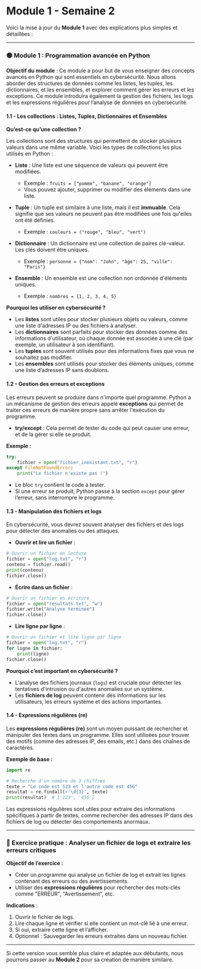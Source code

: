 # Module 1 - Semaine 2

Voici la mise à jour du **Module 1** avec des explications plus simples et détaillées :

---

### 🟢 Module 1 : Programmation avancée en Python

**Objectif du module** : 
Ce module a pour but de vous enseigner des concepts avancés en Python qui sont essentiels en cybersécurité. Nous allons aborder des structures de données comme les listes, les tuples, les dictionnaires, et les ensembles, et explorer comment gérer les erreurs et les exceptions. Ce module introduira également la gestion des fichiers, les logs et les expressions régulières pour l’analyse de données en cybersécurité.

#### 1.1 - **Les collections : Listes, Tuples, Dictionnaires et Ensembles**

**Qu’est-ce qu’une collection ?**

Les collections sont des structures qui permettent de stocker plusieurs valeurs dans une même variable. Voici les types de collections les plus utilisés en Python :

- **Liste** : Une liste est une séquence de valeurs qui peuvent être modifiées.
  - Exemple : `fruits = ["pomme", "banane", "orange"]`
  - Vous pouvez ajouter, supprimer ou modifier des éléments dans une liste.
  
- **Tuple** : Un tuple est similaire à une liste, mais il est **immuable**. Cela signifie que ses valeurs ne peuvent pas être modifiées une fois qu'elles ont été définies.
  - Exemple : `couleurs = ("rouge", "bleu", "vert")`

- **Dictionnaire** : Un dictionnaire est une collection de paires clé-valeur. Les clés doivent être uniques.
  - Exemple : `personne = {"nom": "John", "âge": 25, "ville": "Paris"}`

- **Ensemble** : Un ensemble est une collection non ordonnée d'éléments uniques.
  - Exemple : `nombres = {1, 2, 3, 4, 5}`

**Pourquoi les utiliser en cybersécurité ?**

- Les **listes** sont utiles pour stocker plusieurs objets ou valeurs, comme une liste d'adresses IP ou des fichiers à analyser.
- Les **dictionnaires** sont parfaits pour stocker des données comme des informations d'utilisateur, où chaque donnée est associée à une clé (par exemple, un utilisateur à son identifiant).
- Les **tuples** sont souvent utilisés pour des informations fixes que vous ne souhaitez pas modifier.
- Les **ensembles** sont utilisés pour stocker des éléments uniques, comme une liste d’adresses IP sans doublons.

#### 1.2 - **Gestion des erreurs et exceptions**

Les erreurs peuvent se produire dans n'importe quel programme. Python a un mécanisme de gestion des erreurs appelé **exceptions** qui permet de traiter ces erreurs de manière propre sans arrêter l'exécution du programme.

- **try/except** : Cela permet de tester du code qui peut causer une erreur, et de la gérer si elle se produit.

**Exemple :**

```python
try:
    fichier = open("fichier_inexistant.txt", "r")
except FileNotFoundError:
    print("Le fichier n'existe pas !")
```

- Le bloc `try` contient le code à tester.
- Si une erreur se produit, Python passe à la section `except` pour gérer l’erreur, sans interrompre le programme.

#### 1.3 - **Manipulation des fichiers et logs**

En cybersécurité, vous devrez souvent analyser des fichiers et des logs pour détecter des anomalies ou des attaques.

- **Ouvrir et lire un fichier** :

```python
# Ouvrir un fichier en lecture
fichier = open("log.txt", "r")
contenu = fichier.read()
print(contenu)
fichier.close()
```

- **Écrire dans un fichier** :

```python
# Ouvrir un fichier en écriture
fichier = open("resultats.txt", "w")
fichier.write("Analyse terminée")
fichier.close()
```

- **Lire ligne par ligne** :

```python
# Ouvrir un fichier et lire ligne par ligne
fichier = open("log.txt", "r")
for ligne in fichier:
    print(ligne)
fichier.close()
```

**Pourquoi c’est important en cybersécurité ?**
- L'analyse des fichiers journaux (`logs`) est cruciale pour détecter les tentatives d'intrusion ou d'autres anomalies sur un système.
- Les **fichiers de log** peuvent contenir des informations sur les utilisateurs, les erreurs système et des actions importantes.

#### 1.4 - **Expressions régulières (re)**

Les **expressions régulières (re)** sont un moyen puissant de rechercher et manipuler des textes dans un programme. Elles sont utilisées pour trouver des motifs (comme des adresses IP, des emails, etc.) dans des chaînes de caractères.

**Exemple de base :**

```python
import re

# Recherche d'un nombre de 3 chiffres
texte = "Le code est 123 et l'autre code est 456"
resultat = re.findall(r'\d{3}', texte)
print(resultat)  # ['123', '456']
```

Les expressions régulières sont utiles pour extraire des informations spécifiques à partir de textes, comme rechercher des adresses IP dans des fichiers de log ou détecter des comportements anormaux.

---

### 🎯 Exercice pratique : Analyser un fichier de logs et extraire les erreurs critiques

**Objectif de l’exercice :**
- Créer un programme qui analyse un fichier de log et extrait les lignes contenant des erreurs ou des avertissements.
- Utiliser des **expressions régulières** pour rechercher des mots-clés comme "ERREUR", "Avertissement", etc.

**Indications** :
1. Ouvrir le fichier de logs.
2. Lire chaque ligne et vérifier si elle contient un mot-clé lié à une erreur.
3. Si oui, extraire cette ligne et l’afficher.
4. Optionnel : Sauvegarder les erreurs extraites dans un nouveau fichier.

---

Si cette version vous semble plus claire et adaptée aux débutants, nous pourrons passer au **Module 2** pour sa création de manière similaire.